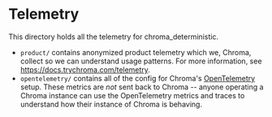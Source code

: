 # Telemetry

This directory holds all the telemetry for chroma_deterministic.

- `product/` contains anonymized product telemetry which we, Chroma, collect so we can
  understand usage patterns. For more information, see https://docs.trychroma.com/telemetry.
- `opentelemetry/` contains all of the config for Chroma's [OpenTelemetry](https://opentelemetry.io/docs/instrumentation/python/getting-started/)
  setup. These metrics are *not* sent back to Chroma -- anyone operating a Chroma instance
  can use the OpenTelemetry metrics and traces to understand how their instance of Chroma
  is behaving.
